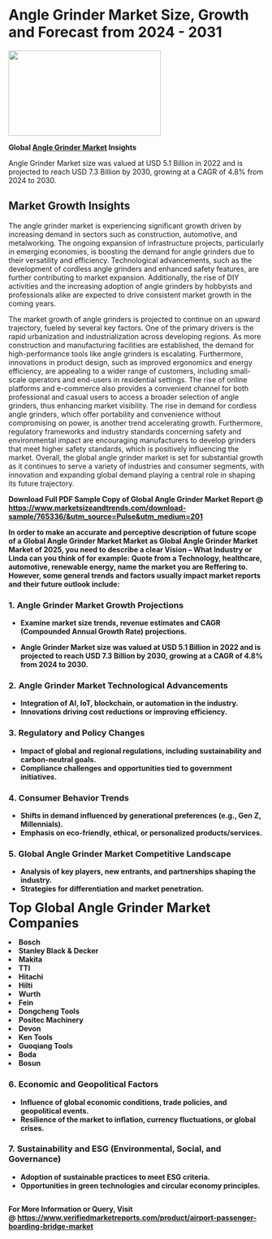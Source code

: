 <H1>Angle Grinder Market Size, Growth and Forecast from 2024 - 2031</H1><img class="aligncenter size-medium wp-image-584254" src="https://thirdeyenews.in/wp-content/uploads/2024/09/Global-Market-Research-300x168.jpeg" alt="" width="300" height="168" /><p><strong>Global&nbsp;<a href="https://www.marketsizeandtrends.com/download-sample/765336/&amp;utm_source=Pulse&amp;utm_medium=201">Angle Grinder Market</a> Insights</strong></p><p>Angle Grinder Market size was valued at USD 5.1 Billion in 2022 and is projected to reach USD 7.3 Billion by 2030, growing at a CAGR of 4.8% from 2024 to 2030.</p><p><h2>Market Growth Insights</h2> <p>The angle grinder market is experiencing significant growth driven by increasing demand in sectors such as construction, automotive, and metalworking. The ongoing expansion of infrastructure projects, particularly in emerging economies, is boosting the demand for angle grinders due to their versatility and efficiency. Technological advancements, such as the development of cordless angle grinders and enhanced safety features, are further contributing to market expansion. Additionally, the rise of DIY activities and the increasing adoption of angle grinders by hobbyists and professionals alike are expected to drive consistent market growth in the coming years.</p> <p><strong></strong></p> <p>The market growth of angle grinders is projected to continue on an upward trajectory, fueled by several key factors. One of the primary drivers is the rapid urbanization and industrialization across developing regions. As more construction and manufacturing facilities are established, the demand for high-performance tools like angle grinders is escalating. Furthermore, innovations in product design, such as improved ergonomics and energy efficiency, are appealing to a wider range of customers, including small-scale operators and end-users in residential settings. The rise of online platforms and e-commerce also provides a convenient channel for both professional and casual users to access a broader selection of angle grinders, thus enhancing market visibility. The rise in demand for cordless angle grinders, which offer portability and convenience without compromising on power, is another trend accelerating growth. Furthermore, regulatory frameworks and industry standards concerning safety and environmental impact are encouraging manufacturers to develop grinders that meet higher safety standards, which is positively influencing the market. Overall, the global angle grinder market is set for substantial growth as it continues to serve a variety of industries and consumer segments, with innovation and expanding global demand playing a central role in shaping its future trajectory.</p> <p><strong></p><p><span class=""><strong>Download Full PDF Sample Copy of Global Angle Grinder Market Report</strong> @ <a href="https://www.marketsizeandtrends.com/download-sample/765336/&amp;utm_source=Pulse&amp;utm_medium=201" target="_blank">https://www.marketsizeandtrends.com/download-sample/765336/&amp;utm_source=Pulse&amp;utm_medium=201</a></span></p><p>In order to make an accurate and perceptive description of future scope of a Global&nbsp;Angle Grinder Market Market as Global&nbsp;Angle Grinder Market Market of 2025, you need to describe a clear Vision &ndash; What Industry or Linda can you think of for example: Quote from a Technology, healthcare, automotive, renewable energy, name the market you are Reffering to. However, some general trends and factors usually impact market reports and their future outlook include:</p><h3>1.&nbsp;<strong>Angle Grinder Market Growth Projections</strong></h3><ul><li>Examine market size trends, revenue estimates and CAGR (Compounded Annual Growth Rate) projections.</li><li><p>Angle Grinder Market size was valued at USD 5.1 Billion in 2022 and is projected to reach USD 7.3 Billion by 2030, growing at a CAGR of 4.8% from 2024 to 2030.</p></li></ul><h3>2.&nbsp;<strong>Angle Grinder Market Technological Advancements</strong></h3><ul><li>Integration of AI, IoT, blockchain, or automation in the industry.</li><li>Innovations driving cost reductions or improving efficiency.</li></ul><h3>3.&nbsp;<strong>Regulatory and Policy Changes</strong></h3><ul><li>Impact of global and regional regulations, including sustainability and carbon-neutral goals.</li><li>Compliance challenges and opportunities tied to government initiatives.</li></ul><h3>4.&nbsp;<strong>Consumer Behavior Trends</strong></h3><ul><li>Shifts in demand influenced by generational preferences (e.g., Gen Z, Millennials).</li><li>Emphasis on eco-friendly, ethical, or personalized products/services.</li></ul><h3>5.&nbsp;<strong>Global Angle Grinder Market Competitive Landscape</strong></h3><ul><li>Analysis of key players, new entrants, and partnerships shaping the industry.</li><li>Strategies for differentiation and market penetration.</li></ul><p data-pm-slice="1 1 []"><span style="color: inherit; font-family: inherit; font-size: 25px;">Top Global Angle Grinder Market Companies</span></p><div class="" data-test-id=""><p><li> Bosch</li><li> Stanley Black & Decker</li><li> Makita</li><li> TTI</li><li> Hitachi</li><li> Hilti</li><li> Wurth</li><li> Fein</li><li> Dongcheng Tools</li><li> Positec Machinery</li><li> Devon</li><li> Ken Tools</li><li> Guoqiang Tools</li><li> Boda</li><li> Bosun</li></p></div><h3>6.&nbsp;<strong>Economic and Geopolitical Factors</strong></h3><ul><li>Influence of global economic conditions, trade policies, and geopolitical events.</li><li>Resilience of the market to inflation, currency fluctuations, or global crises.</li></ul><h3>7.&nbsp;<strong>Sustainability and ESG (Environmental, Social, and Governance)</strong></h3><ul><li>Adoption of sustainable practices to meet ESG criteria.</li><li>Opportunities in green technologies and circular economy principles.</li></ul><h2><strong style="font-size: 14px;">For More Information or Query, Visit @&nbsp;</strong><a style="background-color: #ffffff; font-size: 14px;" href="https://www.marketsizeandtrends.com/report/angle-grinder-market/" target="_blank">https://www.verifiedmarketreports.com/product/airport-passenger-boarding-bridge-market</a></h2>
